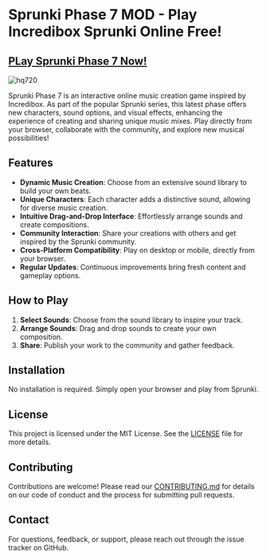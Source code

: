 # Sprunki Phase 7 MOD - Play Incredibox Sprunki Online Free!

## [PLay Sprunki Phase 7 Now!](https://modmeme.com/sprunki-phase-7/)

![hq720](https://github.com/user-attachments/assets/65c23236-b79c-445b-bde5-ded9a8ff0dff)

Sprunki Phase 7 is an interactive online music creation game inspired by Incredibox. As part of the popular Sprunki series, this latest phase offers new characters, sound options, and visual effects, enhancing the experience of creating and sharing unique music mixes. Play directly from your browser, collaborate with the community, and explore new musical possibilities!

## Features
- **Dynamic Music Creation**: Choose from an extensive sound library to build your own beats.
- **Unique Characters**: Each character adds a distinctive sound, allowing for diverse music creation.
- **Intuitive Drag-and-Drop Interface**: Effortlessly arrange sounds and create compositions.
- **Community Interaction**: Share your creations with others and get inspired by the Sprunki community.
- **Cross-Platform Compatibility**: Play on desktop or mobile, directly from your browser.
- **Regular Updates**: Continuous improvements bring fresh content and gameplay options.

## How to Play
1. **Select Sounds**: Choose from the sound library to inspire your track.
2. **Arrange Sounds**: Drag and drop sounds to create your own composition.
3. **Share**: Publish your work to the community and gather feedback.

## Installation
No installation is required. Simply open your browser and play from Sprunki.

## License
This project is licensed under the MIT License. See the [LICENSE](LICENSE) file for more details.

## Contributing
Contributions are welcome! Please read our [CONTRIBUTING.md](CONTRIBUTING.md) for details on our code of conduct and the process for submitting pull requests.

## Contact
For questions, feedback, or support, please reach out through the issue tracker on GitHub.

